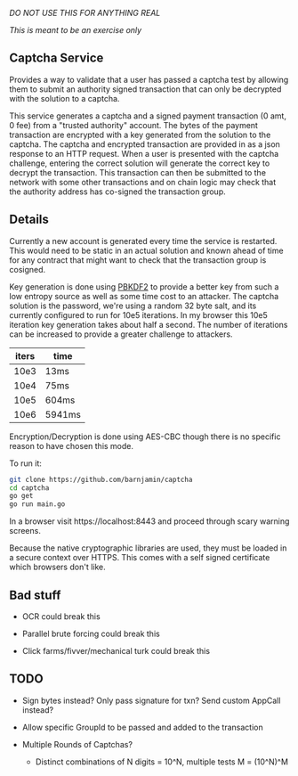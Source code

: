 *DO NOT USE THIS FOR ANYTHING REAL*

_This is meant to be an exercise only_


Captcha Service
---------------

Provides a way to validate that a user has passed a captcha test by allowing them to submit an authority signed transaction that can only be decrypted with the solution to a captcha.

This service generates a captcha and a signed payment transaction (0 amt, 0 fee) from a "trusted authority" account. The bytes of the payment transaction are encrypted with a key generated from the solution to the captcha. The captcha and encrypted transaction are provided in as a json response to an HTTP request. When a user is presented with the captcha challenge, entering the correct solution will generate the correct key to decrypt the transaction.  This transaction can then be submitted to the network with some other transactions and on chain logic may check that the authority address has co-signed the transaction group.


Details
-------

Currently a new account is generated every time the service is restarted. This would need to be static in an actual solution and known ahead of time for any contract that might want to check that the transaction group is cosigned.


Key generation is done using [PBKDF2](https://en.wikipedia.org/wiki/PBKDF2) to provide a better key from such a low entropy source as well as some time cost to an attacker. The captcha solution is the password, we're using a random 32 byte salt, and its currently configured to run for 10e5 iterations. In my browser this 10e5 iteration key generation takes about half a second. The number of iterations can be increased to provide a greater challenge to attackers.


|iters |time  |
|------|------|
|10e3  |13ms  |
|10e4  |75ms  |
|10e5  |604ms |
|10e6  |5941ms|


Encryption/Decryption is done using AES-CBC though there is no specific reason to have chosen this mode.


To run it:

```sh
git clone https://github.com/barnjamin/captcha
cd captcha
go get
go run main.go
```
In a browser visit https://localhost:8443 and proceed through scary warning screens.

Because the native cryptographic libraries are used, they must be loaded in a secure context over HTTPS. This comes with a self signed certificate which browsers don't like.


Bad stuff
---------

- OCR could break this

- Parallel brute forcing could break this

- Click farms/fivver/mechanical turk could break this

TODO
----

- Sign bytes instead? Only pass signature for txn? Send custom AppCall instead? 

- Allow specific GroupId to be passed and added to the transaction

- Multiple Rounds of Captchas?

    - Distinct combinations of N digits = 10^N,  multiple tests M = (10^N)^M
